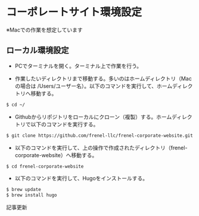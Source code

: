 # コーポレートサイト環境設定

※Macでの作業を想定しています

## ローカル環境設定

- PCでターミナルを開く。ターミナル上で作業を行う。

- 作業したいディレクトリまで移動する。多いのはホームディレクトリ（Macの場合は /Users/ユーザー名）。以下のコマンドを実行して、ホームディレクトリへ移動する。
```sh
$ cd ~/
```

- Githubからリポジトリをローカルにクローン（複製）する。ホームディレクトリで以下のコマンドを実行する。
```sh
$ git clone https://github.com/frenel-llc/frenel-corporate-website.git
```

- 以下のコマンドを実行して、上の操作で作成されたディレクトリ（frenel-corporate-website）へ移動する。
```sh
$ cd frenel-corporate-website
```

- 以下のコマンドを実行して、Hugoをインストールする。
```sh
$ brew update
$ brew install hugo
```








記事更新






